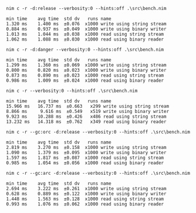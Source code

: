 `nim c -r -d:release --verbosity:0 --hints:off .\src\bench.nim`

```
min time    avg time  std dv   runs name
1.320 ms    1.400 ms  ±0.076  x1000 write using string stream
0.884 ms    0.937 ms  ±0.049  x1000 write using binary writer
1.013 ms    1.044 ms  ±0.038  x1000 read using string stream
1.062 ms    1.088 ms  ±0.030  x1000 read using binary reader
```

`nim c -r -d:danger --verbosity:0 --hints:off .\src\bench.nim`

```
min time    avg time  std dv   runs name
1.299 ms    1.360 ms  ±0.069  x1000 write using string stream
0.800 ms    0.820 ms  ±0.023  x1000 write using binary writer
0.873 ms    0.890 ms  ±0.023  x1000 read using string stream
0.986 ms    1.009 ms  ±0.024  x1000 read using binary reader
```

`nim c -r --verbosity:0 --hints:off .\src\bench.nim`

```
min time    avg time  std dv   runs name
15.966 ms   16.737 ms  ±0.663   x299 write using string stream
8.866 ms     9.616 ms  ±0.549   x519 write using binary writer
9.923 ms    10.288 ms  ±0.426   x486 read using string stream
13.232 ms   14.318 ms  ±0.762   x349 read using binary reader
```

`nim c -r --gc:orc -d:release --verbosity:0 --hints:off .\src\bench.nim`

```
min time    avg time  std dv   runs name
2.819 ms    3.270 ms  ±0.158  x1000 write using string stream
1.090 ms    1.379 ms  ±0.095  x1000 write using binary writer
1.597 ms    1.817 ms  ±0.087  x1000 read using string stream
0.985 ms    1.054 ms  ±0.056  x1000 read using binary reader
```

`nim c -r --gc:arc -d:release --verbosity:0 --hints:off .\src\bench.nim`

```
min time    avg time  std dv   runs name
2.694 ms    3.222 ms  ±0.261  x1000 write using string stream
0.628 ms    0.889 ms  ±0.122  x1000 write using binary writer
1.448 ms    1.563 ms  ±0.128  x1000 read using string stream
0.993 ms    1.076 ms  ±0.062  x1000 read using binary reader
```
